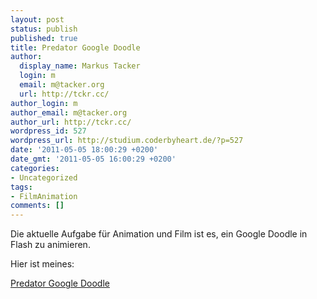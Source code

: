 ```yaml
---
layout: post
status: publish
published: true
title: Predator Google Doodle
author:
  display_name: Markus Tacker
  login: m
  email: m@tacker.org
  url: http://tckr.cc/
author_login: m
author_email: m@tacker.org
author_url: http://tckr.cc/
wordpress_id: 527
wordpress_url: http://studium.coderbyheart.de/?p=527
date: '2011-05-05 18:00:29 +0200'
date_gmt: '2011-05-05 16:00:29 +0200'
categories:
- Uncategorized
tags:
- FilmAnimation
comments: []
---
```

<p>Die aktuelle Aufgabe für Animation und Film ist es, ein Google Doodle in Flash zu animieren.</p>
<p>Hier ist meines:</p>
<p><a href="http://studium.coderbyheart.de/wp-content/uploads/2011/04/predator.swf" rel="flash[ar=275/95&w=275]">Predator Google Doodle</a></p>
